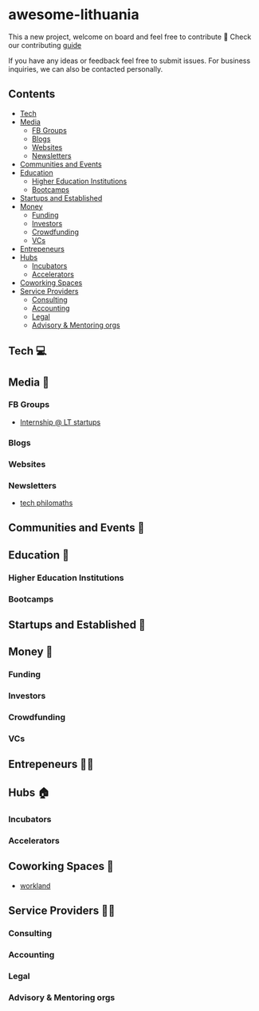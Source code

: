 # awesome-lithuania

This a new project, welcome on board and feel free to contribute 👋
Check our contributing [guide](./contributing.md)

If you have any ideas or feedback feel free to submit issues. For business inquiries, we can also be contacted personally.
## Contents

- [Tech](#tech-)
- [Media](#media-)
  - [FB Groups](#fb-groups)
  - [Blogs](#blogs)
  - [Websites](#websites)
  - [Newsletters](#newsletters)
- [Communities and Events](#communities-and-events-)
- [Education](#education-)
  - [Higher Education Institutions](#higher-education-institutions)
  - [Bootcamps](#bootcamps)
- [Startups and Established](#startups-and-established-)
- [Money](#money-)
  - [Funding](#funding)
  - [Investors](#investors)
  - [Crowdfunding](#crowdfunding)
  - [VCs](#vcs)
- [Entrepeneurs](#entrepeneurs-)
- [Hubs](#hubs-)
  - [Incubators](#incubators)
  - [Accelerators](#accelerators)
- [Coworking Spaces](#coworking-spaces-)
- [Service Providers](#service-providers-)
  - [Consulting](#consulting)
  - [Accounting](#accounting)
  - [Legal](#legal)
  - [Advisory & Mentoring orgs](#advisory--mentoring-orgs)

## Tech 💻


## Media 🎥
### FB Groups
- [Internship @ LT startups](https://www.facebook.com/groups/internLTstartups)
### Blogs
### Websites
### Newsletters
- [tech philomaths](https://www.subscribepage.com/z5r9k8)

## Communities and Events 🎫


## Education 🏫
### Higher Education Institutions
### Bootcamps


## Startups and Established 🚀


## Money 💸
### Funding
### Investors
### Crowdfunding
### VCs


## Entrepeneurs 👨‍🚀


## Hubs 🏠
### Incubators
### Accelerators




## Coworking Spaces 🏰
-  [workland](https://wrkland.com)


## Service Providers 🐕‍🦺
### Consulting
### Accounting
### Legal
### Advisory & Mentoring orgs
